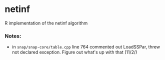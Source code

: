 # netinf
R implementation of the netinf algorithm




### Notes:
- in `snap/snap-core/table.cpp` line 764 commented out LoadSSPar, threw not
    declared exception. Figure out what's up with that (11/2/)
